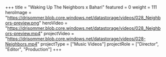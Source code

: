 +++
title = "Waking Up The Neighbors x Bahari"
featured = 0
weight = 111
heroImage = "https://drisommer.blob.core.windows.net/datastorage/videos/028_Neighbors-preview.png"
heroVideo = "https://drisommer.blob.core.windows.net/datastorage/videos/028_Neighbors-preview.mp4"
projectVideo = "https://drisommer.blob.core.windows.net/datastorage/videos/028-Neighbors.mp4"
projectType = ["Music Videos"]
projectRole = ["Director", "Editor", "Production"]
+++
